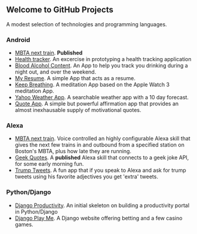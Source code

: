 ## Welcome to GitHub Projects

A modest selection of technologies and programming languages.

### Android
- [MBTA next train](https://github.com/fyi2/NextTrain-Android). **Published**
- [Health tracker](https://github.com/fyi2/HealthTrackerv01). An excercise in prototyping a health tracking application
- [Blood Alcohol Content](https://github.com/fyi2/BloodAlcoholContent). An App to help you track you drinking during a night out, and over the weekend.
- [My Resume](https://github.com/fyi2/MyResume). A simple App that acts as a resume.
- [Keep Breathing](https://github.com/fyi2/KeepBreathing). A meditation App based on the Apple Watch 3 meditation App.
- [Yahoo Weather App](https://github.com/fyi2/WeatherPortfolio). A searchable weather app with a 10 day forecast.
- [Quote App](https://github.com/fyi2/QuotePortfolio). A simple but powerful affirmation app that provides an almost inexhausable supply of motivational quotes.

### Alexa
- [MBTA next train](https://github.com/fyi2/NextTrain-Alexa). Voice controlled an highly configurable Alexa skill that gives the next few trains in and outbound from a specified station on Boston's MBTA, plus how late they are running.
- [Geek Quotes](https://github.com/fyi2/geekQuotes). A **published** Alexa skill that connects to a geek joke API, for some early morning fun.
- [Trump Tweets](https://github.com/fyi2/TrumpTweets-Alexa). A fun app that if you speak to Alexa and ask for trump tweets using his favorite adjectives you get 'extra' tweets.

### Python/Django
- [Django Productivity](https://github.com/fyi2/Django-Productivity). An initial skeleton on building a productivity portal in Python/Django
- [Django Play Me](https://github.com/fyi2/DjangoPlayMe). A Django website offering betting and a few casino games.
